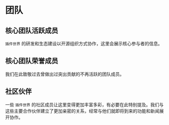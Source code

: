 <script setup>
import { VPTeamMembers } from 'vitepress/theme'

const members = [
    {
        avatar: 'https://cdn.fresns.cn/wiki/avatars/mouyong.jpg',
        name: '牟勇',
        title: 'Creator',
        links: [
            {
                icon: {
                    svg: '<svg class="icon" viewBox="0 0 1024 1024" version="1.1" xmlns="http://www.w3.org/2000/svg" p-id="2664" height="128" width="128"><path d="M464.64 128.32a16.224 16.224 0 0 0-16.64 16.32V208c0 8.96 7.04 16 16 16v0.64c199.36 7.68 359.68 168 367.36 367.36H832c0 8.96 7.04 16 16 16h63.36c9.28 0 16.64-7.68 16.32-16.64-8.64-251.52-211.52-454.4-463.04-463.04z m0 160a16.448 16.448 0 0 0-16.64 16.32v63.36c0 8.96 7.04 16 16 16v0.96c111.04 7.36 199.68 96 207.04 207.04H672c0 8.96 7.04 16 16 16h63.36c8.96 0 16.64-7.68 16.32-16.64-8.64-163.2-139.84-294.4-303.04-303.04zM176 320c-8.96 0-16 7.04-16 16v352c0 114.56 93.44 208 208 208s208-93.44 208-208-93.44-208-208-208c-8.96 0-16 7.04-16 16v96c0 8.96 7.04 16 16 16a80 80 0 0 1 0 160A80 80 0 0 1 288 688v-352c0-8.96-7.04-16-16-16h-96z" p-id="2665"></path></svg>'
                },
                link: 'https://mouyong.github.io/'
            },
            {
                icon: {
                    svg: '<svg class="icon" viewBox="0 0 1024 1024" version="1.1" xmlns="http://www.w3.org/2000/svg" p-id="2686" height="128" width="128"><path d="M511.6 76.3C264.3 76.2 64 276.4 64 523.5 64 718.9 189.3 885 363.8 946c23.5 5.9 19.9-10.8 19.9-22.2v-77.5c-135.7 15.9-141.2-73.9-150.3-88.9C215 726 171.5 718 184.5 703c30.9-15.9 62.4 4 98.9 57.9 26.4 39.1 77.9 32.5 104 26 5.7-23.5 17.9-44.5 34.7-60.8-140.6-25.2-199.2-111-199.2-213 0-49.5 16.3-95 48.3-131.7-20.4-60.5 1.9-112.3 4.9-120 58.1-5.2 118.5 41.6 123.2 45.3 33-8.9 70.7-13.6 112.9-13.6 42.4 0 80.2 4.9 113.5 13.9 11.3-8.6 67.3-48.8 121.3-43.9 2.9 7.7 24.7 58.3 5.5 118 32.4 36.8 48.9 82.7 48.9 132.3 0 102.2-59 188.1-200 212.9 23.5 23.2 38.1 55.4 38.1 91v112.5c0.8 9 0 17.9 15 17.9 177.1-59.7 304.6-227 304.6-424.1 0-247.2-200.4-447.3-447.5-447.3z" p-id="2687"></path></svg>',
                },
                link: 'https://github.com/mouyong'
            },
            {
                icon: {
                    svg: '<svg class="icon" viewBox="0 0 1024 1024" version="1.1" xmlns="http://www.w3.org/2000/svg" p-id="3562" height="128" width="128"><path d="M369.437585 678.288281l64.901149 86.490863 22.083971 0L607.479073 605.751221l119.321596 159.027923 71.447239 0L607.479073 513.579985 445.380208 688.829358 369.437585 585.346495 233.094314 764.780167l71.446215 0L369.437585 678.288281zM274.238386 272.66096l63.698764 0 0 63.698764-63.698764 0L274.238386 272.66096 274.238386 272.66096zM385.055285 272.66096l365.597629 0 0 63.698764L385.055285 336.359724 385.055285 272.66096 385.055285 272.66096zM274.238386 400.058488l63.698764 0 0 62.822814-63.698764 0L274.238386 400.058488 274.238386 400.058488zM385.055285 400.058488l365.597629 0 0 62.822814L385.055285 462.881302 385.055285 400.058488 385.055285 400.058488zM892.880195 257.394255c0-70.117964-56.839543-126.957507-126.959553-126.957507L258.096754 130.436748c-70.117964 0-126.95853 56.839543-126.95853 126.957507l0 507.817748c0 70.120011 56.840566 126.960577 126.95853 126.960577l507.823887 0c70.120011 0 126.959553-56.840566 126.959553-126.960577L892.880195 257.394255 892.880195 257.394255zM849.773422 756.258073c0 50.774407-41.159422 91.934852-91.933829 91.934852l-490.787886 0c-50.773384 0-91.933829-41.160445-91.933829-91.934852L175.117878 265.479397c0-50.77236 41.160445-91.938945 91.933829-91.938945l490.787886 0c50.774407 0 91.933829 41.166585 91.933829 91.938945L849.773422 756.258073 849.773422 756.258073zM830.055334 741.916437" p-id="3563"></path></svg>'
                },
                link: 'https://laravel-workerman.iwnweb.com/'
            },
            {
                icon: {
                    svg: '<svg class="icon" viewBox="0 0 1024 1024" version="1.1" xmlns="http://www.w3.org/2000/svg" p-id="5505" height="128" width="128"><path d="M1008.810667 231.68a15.530667 15.530667 0 0 1 0.597333 4.224v219.733333c0 5.76-3.114667 11.093333-8.064 13.909334l-184.448 106.24v210.517333a16.128 16.128 0 0 1-8.021333 13.909333L423.722667 1021.866667a13.482667 13.482667 0 0 1-2.816 1.152c-0.341333 0.085333-0.682667 0.341333-1.024 0.426666a14.848 14.848 0 0 1-8.192 0c-0.469333-0.085333-0.853333-0.341333-1.237334-0.512-0.896-0.341333-1.834667-0.597333-2.688-1.066666L22.784 800.213333a16.042667 16.042667 0 0 1-8.064-13.909333V126.890667c0-1.408 0.213333-2.816 0.597333-4.181334 0.128-0.512 0.426667-0.896 0.597334-1.365333a15.744 15.744 0 0 1 0.981333-2.474667c0.170667-0.554667 0.64-0.938667 0.981333-1.408 0.512-0.682667 0.896-1.322667 1.408-1.92 0.512-0.426667 1.066667-0.768 1.578667-1.152 0.597333-0.512 1.152-1.024 1.749333-1.450666h0.042667L215.210667 2.133333a16 16 0 0 1 16 0l192.512 110.805334h0.085333c0.64 0.426667 1.152 0.896 1.749333 1.408l1.578667 1.152c0.554667 0.597333 0.896 1.237333 1.408 1.92 0.341333 0.469333 0.853333 0.896 1.066667 1.408 0.469333 0.810667 0.725333 1.621333 1.024 2.474666 0.128 0.469333 0.469333 0.896 0.554666 1.365334 0.426667 1.322667 0.597333 2.730667 0.597334 4.181333v411.818667l160.426666-92.330667V235.818667c0-1.408 0.213333-2.816 0.597334-4.181334 0.128-0.469333 0.384-0.896 0.554666-1.365333a20.778667 20.778667 0 0 1 1.024-2.517333c0.298667-0.512 0.768-0.896 1.066667-1.408 0.512-0.64 0.896-1.28 1.408-1.834667 0.512-0.512 1.066667-0.853333 1.578667-1.194667 0.597333-0.469333 1.109333-0.981333 1.749333-1.365333h0.042667l192.554666-110.848a16 16 0 0 1 16 0l192.554667 110.848c0.682667 0.426667 1.152 0.896 1.792 1.322667 0.512 0.426667 1.066667 0.768 1.536 1.194666 0.554667 0.597333 0.938667 1.237333 1.450667 1.877334 0.341333 0.512 0.810667 0.896 1.024 1.408 0.469333 0.853333 0.768 1.664 1.024 2.517333a6.826667 6.826667 0 0 1 0.64 1.408z m-31.573334 214.698667V263.637333l-67.328 38.741334-93.098666 53.589333v182.741333l160.426666-92.330666z m-192.469333 330.666666v-182.912l-91.562667 52.266667-261.418666 149.248v184.576l352.981333-203.178667zM46.72 154.624v622.421333l352.981333 203.178667v-184.576l-184.405333-104.32-0.085333-0.128h-0.085334c-0.597333-0.426667-1.066667-0.896-1.706666-1.322667-0.469333-0.426667-1.024-0.768-1.493334-1.152l-0.042666-0.085333c-0.554667-0.512-0.896-1.066667-1.322667-1.664-0.426667-0.512-0.896-0.981333-1.194667-1.578667h-0.085333c-0.341333-0.597333-0.554667-1.322667-0.853333-2.005333-0.256-0.682667-0.597333-1.152-0.768-1.834667a20.906667 20.906667 0 0 1-0.341334-2.432c-0.085333-0.597333-0.256-1.152-0.256-1.749333V246.997333l-93.013333-53.632-67.328-38.741333zM223.189333 34.56l-160.426666 92.330667 160.426666 92.330666 160.341334-92.330666L223.189333 34.56z m83.456 576.213333l93.098667-53.589333V154.624l-67.413333 38.784-93.098667 53.589333v402.56l67.413333-38.784zM800.810667 143.530667l-160.426667 92.330666 160.426667 92.288 160.384-92.330666-160.384-92.288z m-16.042667 212.437333l-93.098667-53.589333-67.370666-38.741334v182.741334l93.098666 53.589333 67.370667 38.741333V355.968z m-369.066667 411.904l235.264-134.314667 117.589334-67.072-160.298667-92.288-184.490667 106.197334-168.149333 96.853333 160.085333 90.624z" p-id="5506"></path></svg>',
                },
                link: 'https://learnku.com/users/6324/articles'
            },
            {
                icon: {
                    svg: '<svg class="icon" viewBox="0 0 1024 1024" version="1.1" xmlns="http://www.w3.org/2000/svg" p-id="2655" height="128" width="128"><path d="M512 512m-464 0a464 464 0 1 0 928 0 464 464 0 1 0-928 0Z" p-id="2656"></path><path d="M679.04 467.2a80 80 0 0 0-25.28-152.32 81.6 81.6 0 0 0-64 20 134.56 134.56 0 0 1 32 182.56 192 192 0 0 1 82.08 97.92h59.36A21.76 21.76 0 0 0 784 593.6a128 128 0 0 0-104.96-126.4zM394.24 517.44a129.6 129.6 0 0 1-21.28-56.96 134.56 134.56 0 0 1 32-106.24A138.88 138.88 0 0 1 432 331.68a82.24 82.24 0 0 0-39.84-16.8 80 80 0 0 0-46.56 152.32 128 128 0 0 0-105.6 126.4 21.76 21.76 0 0 0 21.76 21.76h50.56a192.96 192.96 0 0 1 81.92-97.92z" fill="#FFFFFF" p-id="2657"></path><path d="M363.68 709.76h288a26.4 26.4 0 0 0 26.4-26.24 155.68 155.68 0 0 0-127.04-152.96 97.28 97.28 0 0 0-30.4-184 88.16 88.16 0 0 0-12.96-0.8A97.28 97.28 0 0 0 464 530.56a155.68 155.68 0 0 0-127.04 152.96 26.4 26.4 0 0 0 26.72 26.24z" fill="#FFFFFF" p-id="2658"></path></svg>',
                },
                link: 'https://qm.qq.com/cgi-bin/qm/qr?k=HQk1tD_Go7Uu3Lk7qC2NLst16GlHdBXF&jump_from=webapi&authKey=jsPnMLVY465KLRtuHjDXB0DmQpJIovdq2ZGwXNyRLDC1CcLs9DZsrihuFmD+ejnM'
            },
            {
                icon: {
                  svg: '<svg class="icon" viewBox="0 0 1024 1024" version="1.1" xmlns="http://www.w3.org/2000/svg" p-id="4808" height="128" width="128"><path d="M832 160c16.954 0 32.986 6.696 45.145 18.855C889.304 191.014 896 207.046 896 224v416c0 16.954-6.696 32.986-18.855 45.145C864.986 697.304 848.954 704 832 704H192c-16.954 0-32.986-6.696-45.145-18.855C134.696 672.986 128 656.954 128 640V224c0-16.954 6.696-32.986 18.855-45.145C159.014 166.696 175.046 160 192 160h640m0-64H192c-70.4 0-128 57.6-128 128v416c0 70.4 57.6 128 128 128h640c70.4 0 128-57.6 128-128V224c0-70.4-57.6-128-128-128zM736 928H288c-17.6 0-32-14.4-32-32s14.4-32 32-32h448c17.6 0 32 14.4 32 32s-14.4 32-32 32zM736 352H288c-17.6 0-32-14.4-32-32s14.4-32 32-32h448c17.6 0 32 14.4 32 32s-14.4 32-32 32zM544 576H288c-17.6 0-32-14.4-32-32s14.4-32 32-32h256c17.6 0 32 14.4 32 32s-14.4 32-32 32z" p-id="4809"></path></svg>'
                },
                link: 'https://mouyong.github.io/vitepress-doc-website/'
            },
        ]
    },
]

const oldMembers = [
]
</script>

# 团队

## 核心团队活跃成员

 `插件世界` 的研发和生态建设以开源组织方式协作，这里会展示核心参与者的信息。

<VPTeamMembers size="small" :members="members" />

## 核心团队荣誉成员

我们在此致敬过去曾做出过突出贡献的不再活跃的团队成员。

<VPTeamMembers size="small" :members="oldMembers" />

## 社区伙伴

一些 `插件世界` 的社区成员让这里变得更加丰富多彩，有必要在此特别提及。我们与这些主要合作伙伴建立了更加亲密的关系，经常与他们就即将到来的功能和新闻展开协作。
